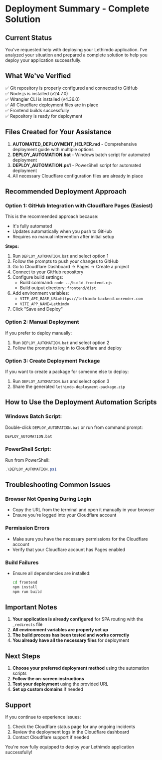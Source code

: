 # Deployment Summary - Complete Solution

## Current Status

You've requested help with deploying your Lethimdo application. I've analyzed your situation and prepared a complete solution to help you deploy your application successfully.

## What We've Verified

✅ Git repository is properly configured and connected to GitHub  
✅ Node.js is installed (v24.7.0)  
✅ Wrangler CLI is installed (v4.36.0)  
✅ All Cloudflare deployment files are in place  
✅ Frontend builds successfully  
✅ Repository is ready for deployment  

## Files Created for Your Assistance

1. **AUTOMATED_DEPLOYMENT_HELPER.md** - Comprehensive deployment guide with multiple options
2. **DEPLOY_AUTOMATION.bat** - Windows batch script for automated deployment
3. **DEPLOY_AUTOMATION.ps1** - PowerShell script for automated deployment
4. All necessary Cloudflare configuration files are already in place

## Recommended Deployment Approach

### Option 1: GitHub Integration with Cloudflare Pages (Easiest)

This is the recommended approach because:
- It's fully automated
- Updates automatically when you push to GitHub
- Requires no manual intervention after initial setup

**Steps:**
1. Run `DEPLOY_AUTOMATION.bat` and select option 1
2. Follow the prompts to push your changes to GitHub
3. Go to Cloudflare Dashboard → Pages → Create a project
4. Connect to your GitHub repository
5. Configure build settings:
   - Build command: `node ../build-frontend.cjs`
   - Build output directory: `frontend/dist`
6. Add environment variables:
   - `VITE_API_BASE_URL=https://lethimdo-backend.onrender.com`
   - `VITE_APP_NAME=Lethimdo`
7. Click "Save and Deploy"

### Option 2: Manual Deployment

If you prefer to deploy manually:
1. Run `DEPLOY_AUTOMATION.bat` and select option 2
2. Follow the prompts to log in to Cloudflare and deploy

### Option 3: Create Deployment Package

If you want to create a package for someone else to deploy:
1. Run `DEPLOY_AUTOMATION.bat` and select option 3
2. Share the generated `lethimdo-deployment-package.zip`

## How to Use the Deployment Automation Scripts

### Windows Batch Script:
Double-click `DEPLOY_AUTOMATION.bat` or run from command prompt:
```cmd
DEPLOY_AUTOMATION.bat
```

### PowerShell Script:
Run from PowerShell:
```powershell
.\DEPLOY_AUTOMATION.ps1
```

## Troubleshooting Common Issues

### Browser Not Opening During Login
- Copy the URL from the terminal and open it manually in your browser
- Ensure you're logged into your Cloudflare account

### Permission Errors
- Make sure you have the necessary permissions for the Cloudflare account
- Verify that your Cloudflare account has Pages enabled

### Build Failures
- Ensure all dependencies are installed:
  ```bash
  cd frontend
  npm install
  npm run build
  ```

## Important Notes

1. **Your application is already configured** for SPA routing with the `_redirects` file
2. **All environment variables are properly set up**
3. **The build process has been tested and works correctly**
4. **You already have all the necessary files** for deployment

## Next Steps

1. **Choose your preferred deployment method** using the automation scripts
2. **Follow the on-screen instructions**
3. **Test your deployment** using the provided URL
4. **Set up custom domains** if needed

## Support

If you continue to experience issues:
1. Check the Cloudflare status page for any ongoing incidents
2. Review the deployment logs in the Cloudflare dashboard
3. Contact Cloudflare support if needed

You're now fully equipped to deploy your Lethimdo application successfully!